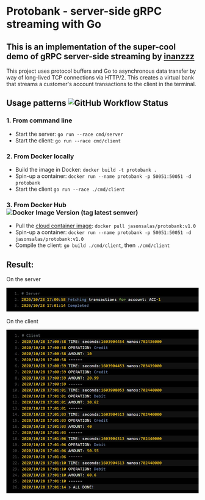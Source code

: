 # Protobank - server-side gRPC streaming with Go

## This is an implementation of the super-cool demo of gRPC server-side streaming by [inanzzz](http://www.inanzzz.com/index.php/post/w027/creating-a-server-side-grpc-streaming-with-golang)

This project uses protocol buffers and Go to asynchronous data transfer by way of long-lived TCP connections via HTTP/2. This creates a virtual bank that streams a customer's account transactions to the client in the terminal.

## Usage patterns ![GitHub Workflow Status](https://img.shields.io/github/workflow/status/jasonsalas/protobank/Build%20Go%20application)
### 1. From command line
- Start the server: `go run --race cmd/server`
- Start the client: `go run --race cmd/client`

### 2. From Docker locally 
- Build the image in Docker: `docker build -t protobank .`
- Spin-up a container: `docker run --name protobank -p 50051:50051 -d protobank`
- Start the client `go run --race ./cmd/client`

### 3. From Docker Hub ![Docker Image Version (tag latest semver)](https://img.shields.io/docker/v/jasonsalas/protobank/v1.0)
- Pull the [cloud container image](https://hub.docker.com/repository/docker/jasonsalas/protobank): `docker pull jasonsalas/protobank:v1.0`
- Spin-up a container: `docker run --name protobank -p 50051:50051 -d jasonsalas/protobank:v1.0`
- Compile the client: `go build ./cmd/client`, then `./cmd/client`

## Result:
On the server

![On the server](https://github.com/jasonsalas/protobank/blob/main/images/server.JPG?raw=true)

On the client

![On the client](https://github.com/jasonsalas/protobank/blob/main/images/client.JPG?raw=true)